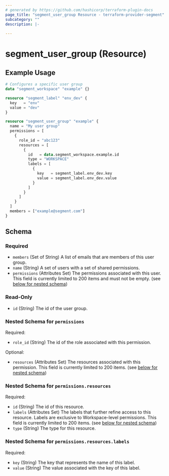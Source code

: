 ```yaml
---
# generated by https://github.com/hashicorp/terraform-plugin-docs
page_title: "segment_user_group Resource - terraform-provider-segment"
subcategory: ""
description: |-
  
---
```


# segment_user_group (Resource)



## Example Usage

```terraform
# Configures a specific user group
data "segment_workspace" "example" {}

resource "segment_label" "env_dev" {
  key   = "env"
  value = "dev"
}

resource "segment_user_group" "example" {
  name = "My user group"
  permissions = [
    {
      role_id = "abc123"
      resources = [
        {
          id   = data.segment_workspace.example.id
          type = "WORKSPACE"
          labels = [
            {
              key   = segment_label.env_dev.key
              value = segment_label.env_dev.value
            }
          ]
        }
      ]
    }
  ]
  members = ["example@segment.com"]
}
```

<!-- schema generated by tfplugindocs -->
## Schema

### Required

- `members` (Set of String) A list of emails that are members of this user group.
- `name` (String) A set of users with a set of shared permissions.
- `permissions` (Attributes Set) The permissions associated with this user. This field is currently limited to 200 items and must not be empty. (see [below for nested schema](#nestedatt--permissions))

### Read-Only

- `id` (String) The id of the user group.

<a id="nestedatt--permissions"></a>
### Nested Schema for `permissions`

Required:

- `role_id` (String) The id of the role associated with this permission.

Optional:

- `resources` (Attributes Set) The resources associated with this permission. This field is currently limited to 200 items. (see [below for nested schema](#nestedatt--permissions--resources))

<a id="nestedatt--permissions--resources"></a>
### Nested Schema for `permissions.resources`

Required:

- `id` (String) The id of this resource.
- `labels` (Attributes Set) The labels that further refine access to this resource. Labels are exclusive to Workspace-level permissions. This field is currently limited to 200 items. (see [below for nested schema](#nestedatt--permissions--resources--labels))
- `type` (String) The type for this resource.

<a id="nestedatt--permissions--resources--labels"></a>
### Nested Schema for `permissions.resources.labels`

Required:

- `key` (String) The key that represents the name of this label.
- `value` (String) The value associated with the key of this label.
